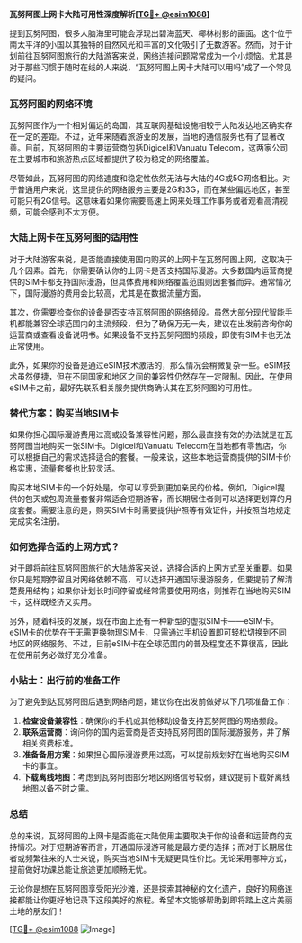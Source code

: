 **瓦努阿图上网卡大陆可用性深度解析[[TG💪+ @esim1088](https://t.me/s/esim1088)]**

提到瓦努阿图，很多人脑海里可能会浮现出碧海蓝天、椰林树影的画面。这个位于南太平洋的小国以其独特的自然风光和丰富的文化吸引了无数游客。然而，对于计划前往瓦努阿图旅行的大陆游客来说，网络连接问题常常成为一个小烦恼。尤其是对于那些习惯于随时在线的人来说，“瓦努阿图上网卡大陆可以用吗”成了一个常见的疑问。

### 瓦努阿图的网络环境

瓦努阿图作为一个相对偏远的岛国，其互联网基础设施相较于大陆发达地区确实存在一定的差距。不过，近年来随着旅游业的发展，当地的通信服务也有了显著改善。目前，瓦努阿图的主要运营商包括Digicel和Vanuatu Telecom，这两家公司在主要城市和旅游热点区域都提供了较为稳定的网络覆盖。

尽管如此，瓦努阿图的网络速度和稳定性依然无法与大陆的4G或5G网络相比。对于普通用户来说，这里提供的网络服务主要是2G和3G，而在某些偏远地区，甚至可能只有2G信号。这意味着如果你需要高速上网来处理工作事务或者观看高清视频，可能会感到不太方便。

### 大陆上网卡在瓦努阿图的适用性

对于大陆游客来说，是否能直接使用国内购买的上网卡在瓦努阿图上网，这取决于几个因素。首先，你需要确认你的上网卡是否支持国际漫游。大多数国内运营商提供的SIM卡都支持国际漫游，但具体费用和网络覆盖范围则因套餐而异。通常情况下，国际漫游的费用会比较高，尤其是在数据流量方面。

其次，你需要检查你的设备是否支持瓦努阿图的网络频段。虽然大部分现代智能手机都能兼容全球范围内的主流频段，但为了确保万无一失，建议在出发前咨询你的运营商或查看设备说明书。如果设备不支持瓦努阿图的频段，即使有SIM卡也无法正常使用。

此外，如果你的设备是通过eSIM技术激活的，那么情况会稍微复杂一些。eSIM技术虽然便捷，但在不同国家和地区之间的兼容性仍然存在一定限制。因此，在使用eSIM卡之前，最好先联系相关服务提供商确认其在瓦努阿图的可用性。

### 替代方案：购买当地SIM卡

如果你担心国际漫游费用过高或设备兼容性问题，那么最直接有效的办法就是在瓦努阿图当地购买一张SIM卡。Digicel和Vanuatu Telecom在当地都有零售店，你可以根据自己的需求选择适合的套餐。一般来说，这些本地运营商提供的SIM卡价格实惠，流量套餐也比较灵活。

购买本地SIM卡的一个好处是，你可以享受到更加亲民的价格。例如，Digicel提供的包天或包周流量套餐非常适合短期游客，而长期居住者则可以选择更划算的月度套餐。需要注意的是，购买SIM卡时需要提供护照等有效证件，并按照当地规定完成实名注册。

### 如何选择合适的上网方式？

对于即将前往瓦努阿图旅行的大陆游客来说，选择合适的上网方式至关重要。如果你只是短期停留且对网络依赖不高，可以选择开通国际漫游服务，但要提前了解清楚费用结构；如果你计划长时间停留或经常需要使用网络，则推荐在当地购买SIM卡，这样既经济又实用。

另外，随着科技的发展，现在市面上还有一种新型的虚拟SIM卡——eSIM卡。eSIM卡的优势在于无需更换物理SIM卡，只需通过手机设置即可轻松切换到不同地区的网络服务。不过，目前eSIM卡在全球范围内的普及程度还不算很高，因此在使用前务必做好充分准备。

### 小贴士：出行前的准备工作

为了避免到达瓦努阿图后遇到网络问题，建议你在出发前做好以下几项准备工作：

1. **检查设备兼容性**：确保你的手机或其他移动设备支持瓦努阿图的网络频段。
2. **联系运营商**：询问你的国内运营商是否支持瓦努阿图的国际漫游服务，并了解相关资费标准。
3. **准备备用方案**：如果担心国际漫游费用过高，可以提前规划好在当地购买SIM卡的事宜。
4. **下载离线地图**：考虑到瓦努阿图部分地区网络信号较弱，建议提前下载好离线地图以备不时之需。

### 总结

总的来说，瓦努阿图的上网卡是否能在大陆使用主要取决于你的设备和运营商的支持情况。对于短期游客而言，开通国际漫游可能是最方便的选择；而对于长期居住者或频繁往来的人士来说，购买当地SIM卡无疑更具性价比。无论采用哪种方式，提前做好功课总能让旅途更加顺畅无忧。

无论你是想在瓦努阿图享受阳光沙滩，还是探索其神秘的文化遗产，良好的网络连接都能让你更好地记录下这段美好的旅程。希望本文能够帮助到即将踏上这片美丽土地的朋友们！

[[TG💪+ @esim1088](https://t.me/s/esim1088) ![Image](https://i.postimg.cc/4NQfJmqS/Snipaste-2025-05-13-00-14-12.png)]